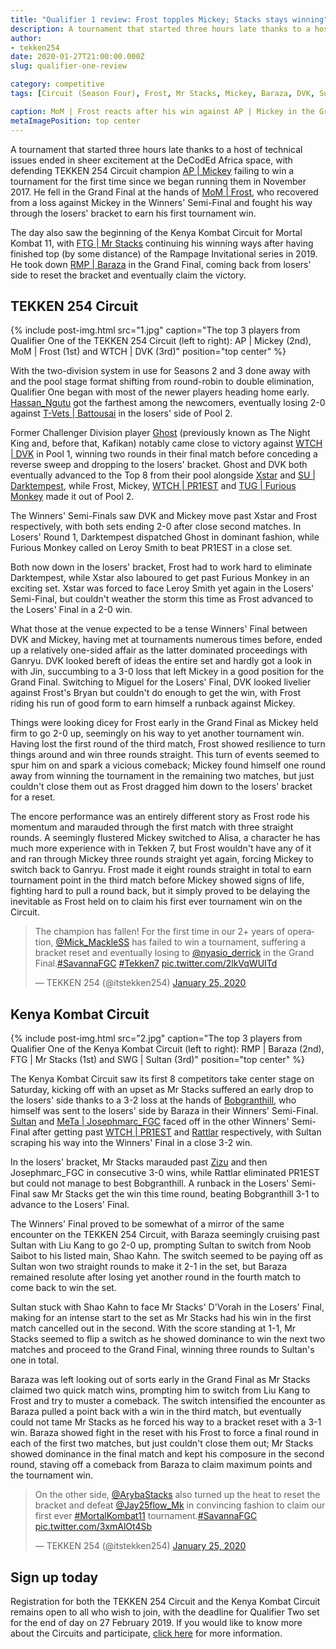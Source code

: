 ```yaml
---
title: "Qualifier 1 review: Frost topples Mickey; Stacks stays winning"
description: A tournament that started three hours late thanks to a host of technical issues ended in sheer excitement at the DeCodEd Africa space, with defending TEKKEN 254 Circuit champion AP | Mickey failing to win a tournament for the first time since we began running them in November 2017.
author:
- tekken254
date: 2020-01-27T21:00:00.000Z
slug: qualifier-one-review

category: competitive
tags: [Circuit (Season Four), Frost, Mr Stacks, Mickey, Baraza, DVK, Sultan]

caption: MoM | Frost reacts after his win against AP | Mickey in the Grand Final of Qualifier One on 25 January 2020
metaImagePosition: top center
---
```

<p>A tournament that started three hours late thanks to a host of technical issues ended in sheer excitement at the DeCodEd Africa space, with defending TEKKEN 254 Circuit champion <a href="/circuit/tekken/profile.html?id=2907096" target="_blank">AP | Mickey</a> failing to win a tournament for the first time since we began running them in November 2017. He fell in the Grand Final at the hands of <a href="/circuit/tekken/profile.html?id=4644523" target="_blank">MoM | Frost</a>, who recovered from a loss against Mickey in the Winners' Semi-Final and fought his way through the losers' bracket to earn his first tournament win.</p>

<p>The day also saw the beginning of the Kenya Kombat Circuit for Mortal Kombat 11, with <a href="/circuit/mk/profile.html?id=1717441" target="_blank">FTG | Mr Stacks</a> continuing his winning ways after having finished top (by some distance) of the Rampage Invitational series in 2019. He took down <a href="/circuit/mk/profile.html?id=3502487" target="_blank">RMP | Baraza</a> in the Grand Final, coming back from losers' side to reset the bracket and eventually claim the victory.</p>

<section>
    <h2 class="site-red uppercase">TEKKEN 254 Circuit</h2>
    {% include post-img.html src="1.jpg" caption="The top 3 players from Qualifier One of the TEKKEN 254 Circuit (left to right): AP | Mickey (2nd), MoM | Frost (1st) and WTCH | DVK (3rd)" position="top center" %}
    <p>With the two-division system in use for Seasons 2 and 3 done away with and the pool stage format shifting from round-robin to double elimination, Qualifier One began with most of the newer players heading home early. <a href="/circuit/tekken/profile.html?id=8857682" target="_blank">Hassan_Ngutu</a> got the farthest among the newcomers, eventually losing 2-0 against <a href="/circuit/tekken/profile.html?id=0145831" target="_blank">T-Vets | Battousai</a> in the losers' side of Pool 2.</p>
    <p>Former Challenger Division player <a href="/circuit/tekken/profile.html?id=9712294" target="_blank">Ghost</a> (previously known as The Night King and, before that, Kafikan) notably came close to victory against <a href="/circuit/tekken/profile.html?id=4092983" target="_blank">WTCH | DVK</a> in Pool 1, winning two rounds in their final match before conceding a reverse sweep and dropping to the losers' bracket. Ghost and DVK both eventually advanced to the Top 8 from their pool alongside <a href="/circuit/tekken/profile.html?id=4183920" target="_blank">Xstar</a> and <a href="/circuit/tekken/profile.html?id=0749083" target="_blank">SU | Darktempest</a>, while Frost, Mickey, <a href="/circuit/tekken/profile.html?id=8665351" target="_blank">WTCH | PR1EST</a> and <a href="/circuit/tekken/profile.html?id=3798058" target="_blank">TUG | Furious Monkey</a> made it out of Pool 2.</p>
    <p>The Winners' Semi-Finals saw DVK and Mickey move past Xstar and Frost respectively, with both sets ending 2-0 after close second matches. In Losers' Round 1, Darktempest dispatched Ghost in dominant fashion, while Furious Monkey called on Leroy Smith to beat PR1EST in a close set.</p>
    <p>Both now down in the losers' bracket, Frost had to work hard to eliminate Darktempest, while Xstar also laboured to get past Furious Monkey in an exciting set. Xstar was forced to face Leroy Smith yet again in the Losers' Semi-Final, but couldn't weather the storm this time as Frost advanced to the Losers' Final in a 2-0 win.</p>
    <p>What those at the venue expected to be a tense Winners' Final between DVK and Mickey, having met at tournaments numerous times before, ended up a relatively one-sided affair as the latter dominated proceedings with Ganryu. DVK looked bereft of ideas the entire set and hardly got a look in with Jin, succumbing to a 3-0 loss that left Mickey in a good position for the Grand Final. Switching to Miguel for the Losers' Final, DVK looked livelier against Frost's Bryan but couldn't do enough to get the win, with Frost riding his run of good form to earn himself a runback against Mickey.</p>
    <p>Things were looking dicey for Frost early in the Grand Final as Mickey held firm to go 2-0 up, seemingly on his way to yet another tournament win. Having lost the first round of the third match, Frost showed resilience to turn things around and win three rounds straight. This turn of events seemed to spur him on and spark a vicious comeback; Mickey found himself one round away from winning the tournament in the remaining two matches, but just couldn't close them out as Frost dragged him down to the losers' bracket for a reset.</p>
    <p>The encore performance was an entirely different story as Frost rode his momentum and marauded through the first match with three straight rounds. A seemingly flustered Mickey switched to Alisa, a character he has much more experience with in Tekken 7, but Frost wouldn't have any of it and ran through Mickey three rounds straight yet again, forcing Mickey to switch back to Ganryu. Frost made it eight rounds straight in total to earn tournament point in the third match before Mickey showed signs of life, fighting hard to pull a round back, but it simply proved to be delaying the inevitable as Frost held on to claim his first ever tournament win on the Circuit.</p>
    <div class="d-flex justify-content-center">
        <blockquote class="twitter-tweet"><p lang="en" dir="ltr">The champion has fallen! For the first time in our 2+ years of operation, <a href="https://twitter.com/Mick_MackleSS?ref_src=twsrc%5Etfw">@Mick_MackleSS</a> has failed to win a tournament, suffering a bracket reset and eventually losing to <a href="https://twitter.com/nyasio_derrick?ref_src=twsrc%5Etfw">@nyasio_derrick</a> in the Grand Final.<a href="https://twitter.com/hashtag/SavannaFGC?src=hash&amp;ref_src=twsrc%5Etfw">#SavannaFGC</a> <a href="https://twitter.com/hashtag/Tekken7?src=hash&amp;ref_src=twsrc%5Etfw">#Tekken7</a> <a href="https://t.co/2lkVqWUITd">pic.twitter.com/2lkVqWUITd</a></p>&mdash; TEKKEN 254 (@itstekken254) <a href="https://twitter.com/itstekken254/status/1221159058373251072?ref_src=twsrc%5Etfw">January 25, 2020</a></blockquote> <script async src="https://platform.twitter.com/widgets.js" charset="utf-8"></script>
    </div>
</section>

<section>
    <h2 class="site-red uppercase">Kenya Kombat Circuit</h2>
    {% include post-img.html src="2.jpg" caption="The top 3 players from Qualifier One of the Kenya Kombat Circuit (left to right): RMP | Baraza (2nd), FTG | Mr Stacks (1st) and SWG | Sultan (3rd)" position="top center" %}
    <p>The Kenya Kombat Circuit saw its first 8 competitors take center stage on Saturday, kicking off with an upset as Mr Stacks suffered an early drop to the losers' side thanks to a 3-2 loss at the hands of <a href="/circuit/mk/profile.html?id=1974481" target="_blank">Bobgranthill</a>, who himself was sent to the losers' side by Baraza in their Winners' Semi-Final. <a href="/circuit/mk/profile.html?id=0620095" target="_blank">Sultan</a> and <a href="/circuit/mk/profile.html?id=5835538" target="_blank">MeTa | Josephmarc_FGC</a> faced off in the other Winners' Semi-Final after getting past <a href="/circuit/mk/profile.html?id=8665351" target="_blank">WTCH | PR1EST</a> and <a href="/circuit/mk/profile.html?id=8773191" target="_blank">Rattlar</a> respectively, with Sultan scraping his way into the Winners' Final in a close 3-2 win.</p>
    <p>In the losers' bracket, Mr Stacks marauded past <a href="/circuit/mk/profile.html?id=2924992" target="_blank">Zizu</a> and then Josephmarc_FGC in consecutive 3-0 wins, while Rattlar eliminated PR1EST but could not manage to best Bobgranthill.  A runback in the Losers' Semi-Final saw Mr Stacks get the win this time round, beating Bobgranthill 3-1 to advance to the Losers' Final.</p>
    <p>The Winners' Final proved to be somewhat of a mirror of the same encounter on the TEKKEN 254 Circuit, with Baraza seemingly cruising past Sultan with Liu Kang to go 2-0 up, prompting Sultan to switch from Noob Saibot to his listed main, Shao Kahn. The switch seemed to be paying off as Sultan won two straight rounds to make it 2-1 in the set, but Baraza remained resolute after losing yet another round in the fourth match to come back to win the set.</p>
    <p>Sultan stuck with Shao Kahn to face Mr Stacks' D'Vorah in the Losers' Final, making for an intense start to the set as Mr Stacks had his win in the first match cancelled out in the second. With the score standing at 1-1, Mr Stacks seemed to flip a switch as he showed dominance to win the next two matches and proceed to the Grand Final, winning three rounds to Sultan's one in total.</p>
    <p>Baraza was left looking out of sorts early in the Grand Final as Mr Stacks claimed two quick match wins, prompting him to switch from Liu Kang to Frost and try to muster a comeback. The switch intensified the encounter as Baraza pulled a point back with a win in the third match, but eventually could not tame Mr Stacks as he forced his way to a bracket reset with a 3-1 win. Baraza showed fight in the reset with his Frost to force a final round in each of the first two matches, but just couldn't close them out; Mr Stacks showed dominance in the final match and kept his composure in the second round, staving off a comeback from Baraza to claim maximum points and the tournament win.</p>
    <div class="d-flex justify-content-center">
        <blockquote class="twitter-tweet" data-conversation="none"><p lang="en" dir="ltr">On the other side, <a href="https://twitter.com/ArybaStacks?ref_src=twsrc%5Etfw">@ArybaStacks</a> also turned up the heat to reset the bracket and defeat <a href="https://twitter.com/Jay25flow_Mk?ref_src=twsrc%5Etfw">@Jay25flow_Mk</a> in convincing fashion to claim our first ever <a href="https://twitter.com/hashtag/MortalKombat11?src=hash&amp;ref_src=twsrc%5Etfw">#MortalKombat11</a> tournament.<a href="https://twitter.com/hashtag/SavannaFGC?src=hash&amp;ref_src=twsrc%5Etfw">#SavannaFGC</a> <a href="https://t.co/3xmAlOt4Sb">pic.twitter.com/3xmAlOt4Sb</a></p>&mdash; TEKKEN 254 (@itstekken254) <a href="https://twitter.com/itstekken254/status/1221163053833707522?ref_src=twsrc%5Etfw">January 25, 2020</a></blockquote> <script async src="https://platform.twitter.com/widgets.js" charset="utf-8"></script>
    </div>
</section>

<aside>
    <h2 class="site-red uppercase">Sign up today</h2>
    <p>Registration for both the TEKKEN 254 Circuit and the Kenya Kombat Circuit remains open to all who wish to join, with the deadline for Qualifier Two set for the end of day on 27 February 2019. If you would like to know more about the Circuits and participate, <a href="/circuit/register.html" target="_blank">click here</a> for more information.</p>
</aside>